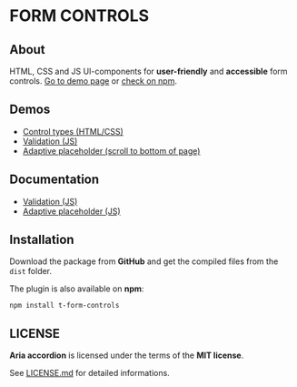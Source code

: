 # FORM CONTROLS


## About

HTML, CSS and JS UI-components for **user-friendly** and **accessible** form controls. [Go to demo page](https://davidetriso.github.io/form-controls/) or [check on npm](https://www.npmjs.com/package/t-form-controls).


## Demos

* [Control types (HTML/CSS)](https://davidetriso.github.io/form-controls/control-types.html)
* [Validation (JS)](https://davidetriso.github.io/form-controls/validation.html)
* [Adaptive placeholder (scroll to bottom of page)](https://davidetriso.github.io/form-controls/control-types.html)


## Documentation
* [Validation (JS)](https://github.com/DavideTriso/form-controls/blob/master/documentation/ARIA-VALIDATE.md)
* [Adaptive placeholder (JS)](https://github.com/DavideTriso/form-controls/blob/master/documentation/ADAPTIVE-PLACEHOLDER.md)


## Installation

Download the package from **GitHub** and get the compiled files from the `dist` folder.

The plugin is also available on **npm**:

```
npm install t-form-controls
```


## LICENSE

**Aria accordion** is licensed under the terms of the **MIT license**.

See [LICENSE.md](LICENSE.md) for detailed informations.